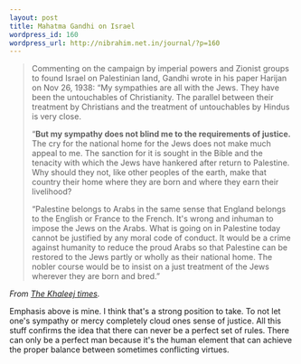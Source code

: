 ```yaml
--- 
layout: post
title: Mahatma Gandhi on Israel
wordpress_id: 160
wordpress_url: http://nibrahim.net.in/journal/?p=160
---
```

<blockquote>Commenting on the campaign by imperial powers and Zionist groups to found Israel on Palestinian land, Gandhi wrote in his paper Harijan on Nov 26, 1938:  “My sympathies are all with the Jews. They have been the untouchables of Christianity. The parallel between their treatment by Christians and the treatment of untouchables by Hindus is very close.

“<strong>But my sympathy does not blind me to the requirements of justice.</strong> The cry for the national home for the Jews does not make much appeal to me. The sanction for it is sought in the Bible and the tenacity with which the Jews have hankered after return to Palestine. Why should they not, like other peoples of the earth, make that country their home where they are born and where they earn their livelihood?

“Palestine belongs to Arabs in the same sense that England belongs to the English or France to the French. It's wrong and inhuman to impose the Jews on the Arabs. What is going on in Palestine today cannot be justified by any moral code of conduct. It would be a crime against humanity to reduce the proud Arabs so that Palestine can be restored to the Jews partly or wholly as their national home.  The nobler course would be to insist on a just treatment of the Jews wherever they are born and bred.”</blockquote>
<em>From <a href="http://www.khaleejtimes.com/DisplayArticleNew.asp?xfile=data/opinion/2008/February/opinion_February7.xml&section=opinion&col=">The Khaleej times</a>.</em>

Emphasis above is mine. I think that's a strong position to take. To not let one's sympathy or mercy completely cloud ones sense of justice. All this stuff confirms the idea that there can never be a perfect set of rules. There can only be a perfect man because it's the human element that can achieve the proper balance between sometimes conflicting virtues. 
